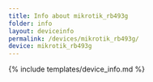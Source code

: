 ```yaml
---
title: Info about mikrotik_rb493g
folder: info
layout: deviceinfo
permalink: /devices/mikrotik_rb493g/
device: mikrotik_rb493g
---
```

{% include templates/device_info.md %}
